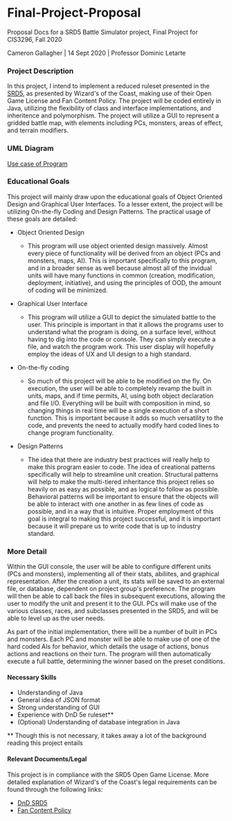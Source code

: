 # Final-Project-Proposal
Proposal Docs for a SRD5 Battle Simulator project, Final Project for CIS3296, Fall 2020

Cameron Gallagher | 14 Sept 2020 | Professor Dominic Letarte

### Project Description

In this project, I intend to implement a reduced ruleset presented in the [SRD5](https://media.wizards.com/2016/downloads/DND/SRD-OGL_V5.1.pdf), as presented by Wizard's of the Coast, making use of their Open Game License and Fan Content Policy.  The project will be coded entirely in Java, utilizing the flexibility of class and interface implementations, and inheritence and polymorphism. The project will utilize a GUI to represent a gridded battle map, with elements including PCs, monsters, areas of effect, and terrain modifiers.

### UML Diagram

[Use case of Program](Cam-Gallagher_SRD5-Battle-Sim.png)

### Educational Goals

This project will mainly draw upon the educational goals of Object Oriented Design and Graphical User Interfaces.  To a lesser extent, the project will be utilizing On-the-fly Coding and Design Patterns. The practical usage of these goals are detailed:

- Object Oriented Design
  - This program will use object oriented design massively.  Almost every piece of functionality will be derived from an object (PCs and monsters, maps, AI).  This is important specifically to this program, and in a broader sense as well because almost all of the invidual units will have many functions in common (creation, modification, deployment, initiative), and using the principles of OOD, the amount of coding will be minimized.
  
- Graphical User Interface
  - This program will utilize a GUI to depict the simulated battle to the user.  This principle is important in that it allows the programs user to understand what the program is doing, on a surface level, without having to dig into the code or console.  They can simply execute a file, and watch the program work.  This user display will hopefully employ the ideas of UX and UI design to a high standard.
  
- On-the-fly coding
  - So much of this project will be able to be modified on the fly.  On execution, the user will be able to completely revamp the built in units, maps, and if time permits, AI, using both object declaration and file I/O.  Everything will be built with composition in mind, so changing things in real time will be a single execution of a short function.  This is important because it adds so much versatility to the code, and prevents the need to actually modify hard coded lines to change program functionality.
  
- Design Patterns
  - The idea that there are industry best practices will really help to make this program easier to code.  The idea of creational patterns specifically will help to streamline unit creation.  Structural patterns will help to make the multi-tiered inheritance this project relies so heavily on as easy as possible, and as logical to follow as possible.  Behavioral patterns will be important to ensure that the objects will be able to interact with one another in as few lines of code as possible, and in a way that is intuitive.  Proper employment of this goal is integral to making this project successful, and it is important because it will prepare us to write code that is up to industry standard.
  
### More Detail

Within the GUI console, the user will be able to configure different units (PCs and monsters), implementing all of their stats, abiliites, and graphical representation.  After the creation a unit, its stats will be saved to an external file, or database, dependent on project group's preference.  The program will then be able to call back the files in subsequent executions, allowing the user to modify the unit and present it to the GUI.  PCs will make use of the various classes, races, and subclasses presented in the SRD5, and will be able to level up as the user needs.

As part of the initial implementation, there will be a number of built in PCs and monsters.  Each PC and monster will be able to make use of one of the hard coded AIs for behavior, which details the usage of actions, bonus actions and reactions on their turn.  The program will then automatically execute a full battle, determining the winner based on the preset conditions.
  
#### Necessary Skills

- Understanding of Java
- General idea of JSON format
- Strong understanding of GUI
- Experience with DnD 5e ruleset**
- (Optional) Understanding of database integration in Java

** Though this is not necessary, it takes away a lot of the background reading this project entails
  
#### Relevant Documents/Legal

This project is in compliance with the SRD5 Open Game License.  More detailed explanation of Wizard's of the Coast's legal requirements can be found through the following links:

- [DnD SRD5](https://media.wizards.com/2016/downloads/DND/SRD-OGL_V5.1.pdf)
- [Fan Content Policy](https://company.wizards.com/fancontentpolicy)
